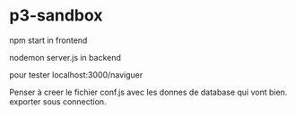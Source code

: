 # p3-sandbox

npm start in frontend

nodemon server.js in backend

pour tester localhost:3000/naviguer

Penser à creer le fichier conf.js avec les donnes de database qui vont bien. 
exporter sous connection.

